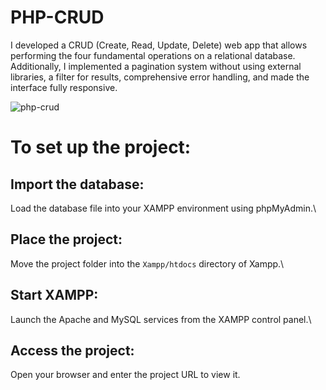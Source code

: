 # PHP-CRUD 

I developed a CRUD (Create, Read, Update, Delete) web app that allows performing the four fundamental operations on a relational database. Additionally, I implemented a pagination system without using external libraries, a filter for results, comprehensive error handling, and made the interface fully responsive.

![php-crud](https://github.com/user-attachments/assets/78569cc5-880d-4e1e-a18b-bc4d70e67804)

# To set up the project:

## Import the database:
Load the database file into your XAMPP environment using phpMyAdmin.\
## Place the project:
Move the project folder into the `Xampp/htdocs` directory of Xampp.\
## Start XAMPP:
Launch the Apache and MySQL services from the XAMPP control panel.\
## Access the project:
Open your browser and enter the project URL to view it.
